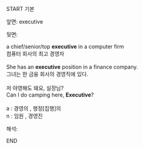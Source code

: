 START
기본

앞면:
executive


뒷면:
<div>a chief/senior/top <strong>executive</strong> in a computer firm </div><div><div>컴퓨터 회사의 최고 경영자</div></div><div><br></div><div><div>She has an <b>executive</b> position in a finance company. </div><div>그녀는 한 금융 회사의 경영직에 있다.</div></div><div><br></div><div><div><div>저 야영해도 돼요, 실장님?</div></div><div><div>Can I do camping here, <strong>Executive</strong>?</div></div></div><div><br></div><div>a : 경영의 , 행정[집행]의</div><div>n : 임원 , 경영진</div>


해석:

END